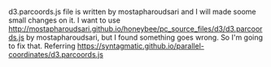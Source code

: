 d3.parcoords.js file is written by mostapharoudsari and I will made soome small changes on it.
I want to use http://mostapharoudsari.github.io/honeybee/pc_source_files/d3/d3.parcoords.js by mostapharoudsari, but I found something goes wrong. So I'm going to fix that. Referring https://syntagmatic.github.io/parallel-coordinates/d3.parcoords.js
